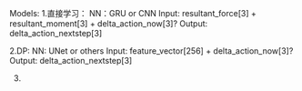 Models:
1.直接学习：
    NN：GRU or CNN
    Input: resultant_force[3] + resultant_moment[3] + delta_action_now[3]?
    Output: delta_action_nextstep[3]

2.DP:
    NN: UNet or others
    Input: feature_vector[256] + delta_action_now[3]?
    Output: delta_action_nextstep[3]

3.
